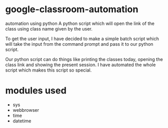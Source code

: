 # google-classroom-automation
automation using python 
A python script which will open the link of the class using class name given by the user. 

To get the user input, I have decided to make a simple batch script which will take the input from the command prompt and pass it to our python script. 

Our python script can do things like printing the classes today, opening the class link and showing the present session. I have automated the whole script which makes this script so special.
# modules used
 - sys
 - webbrowser
 - time
 - datetime

